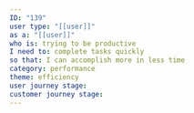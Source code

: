 ```yaml
---
ID: "139"
user type: "[[user]]"
as a: "[[user]]"
who is: trying to be productive
I need to: complete tasks quickly
so that: I can accomplish more in less time
category: performance
theme: efficiency
user journey stage:
customer journey stage:
---
```

